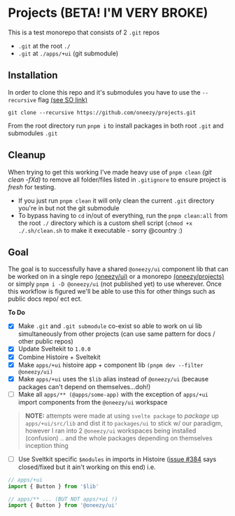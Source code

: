 # Projects (BETA! I'M VERY BROKE)
This is a test monorepo that consists of 2 `.git` repos
- `.git` at the root `./`
- `.git` at `./apps/+ui` (git submodule)


## Installation
In order to clone this repo and it's submodules you have to use the `--recursive` flag [(see SO link)](https://stackoverflow.com/a/46774204/301250)
```
git clone --recursive https://github.com/oneezy/projects.git
```
From the root directory run `pnpm i` to install packages in both root `.git` and submodules `.git`

## Cleanup
When trying to get this working I've made heavy use of `pnpm clean` *(git clean -fXd)* to remove all folder/files listed in `.gitignore` to ensure project is *fresh* for testing.
- If you just run `pnpm clean` it will only clean the current `.git` directory you're in but not the git submodule
- To bypass having to `cd` in/out of everything, run the `pnpm clean:all` from the root `./` directory which is a custom shell script (`chmod +x ./.sh/clean.sh` to make it executable - sorry @country :)

## Goal
The goal is to successfully have a shared `@oneezy/ui` component lib that can be worked on in a single repo [(oneezy/ui)](https://github.com/oneezy/ui) or a monorepo [(oneezy/projects)](https://github.com/oneezy/projects) or simply `pnpm i -D @oneezy/ui` (not published yet) to use wherever. Once this workflow is figured we'll be able to use this for other things such as public docs repo/ ect ect.

**To Do**
- [x] Make `.git` and `.git submodule` co-exist so able to work on ui lib simultaneously from other projects (can use same pattern for docs / other public repos)
- [x] Update Sveltekit to `1.0.0`
- [x] Combine Histoire + Sveltekit 
- [x] Make `apps/+ui` histoire app + component lib `(pnpm dev --filter @oneezy/ui)`
- [x] Make `apps/+ui` uses the `$lib` alias instead of `@oneezy/ui` (because packages can't depend on themselves...doh!)
- [ ] Make all `apps/** (@apps/some-app)` with the exception of `apps/+ui` import components from the `@oneezy/ui` workspace
> **NOTE:** attempts were made at using `svelte package` to *package* up `apps/+ui/src/lib` and dist it to `packages/ui` to stick w/ our paradigm, however I ran into 2 `@oneezy/ui` workspaces being installed (confusion) .. and the whole packages depending on themselves inception thing
- [ ] Use Sveltkit specific `$modules` in imports in Histoire ([issue #384](https://github.com/histoire-dev/histoire/issues/384) says closed/fixed but it ain't working on this end)
i.e. 
```js
// apps/+ui
import { Button } from '$lib'

// apps/** ... (BUT NOT apps/+ui !)
import { Button } from '@oneezy/ui'
```